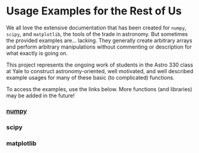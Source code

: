 # Usage Examples for the Rest of Us

We all love the extensive documentation that has been created for `numpy`, `scipy`, and `matplotlib`, the tools of the trade in astronomy. But sometimes the provided examples are... lacking. They generally create arbitrary arrays and perform arbitrary manipulations without commenting or description for what exactly is going on. 

This project represents the ongoing work of students in the Astro 330 class at Yale to construct astronomy-oriented, well motivated, and well described example usages for many of these basic (to complicated) functions. 

To access the examples, use the links below. More functions (and libraries) may be added in the future!

### [numpy](astro-examples.github.io/numpy/overview) 
### scipy
### matplotlib
